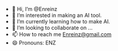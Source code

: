 - 👋 Hi, I’m @Enreinz
- 👀 I’m interested in making an AI tool.
- 🌱 I’m currently learning how to make AI.
- 💞️ I’m looking to collaborate on ...
- 📫 How to reach me Enreinz@gmail.com
- 😄 Pronouns: ENZ
  

<!---
Enreinz/Enreinz is a ✨ special ✨ repository because its `README.md` (this file) appears on your GitHub profile.
You can click the Preview link to take a look at your changes.
--->
